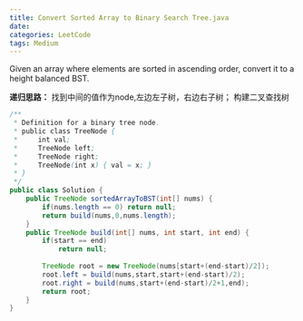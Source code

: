 ```yaml
---
title: Convert Sorted Array to Binary Search Tree.java
date: 
categories: LeetCode
tags: Medium
---
```

Given an array where elements are sorted in ascending order, convert it to a height balanced BST.
<!-- more -->
**递归思路：**
找到中间的值作为node,左边左子树，右边右子树；
构建二叉查找树
``` java
/**
 * Definition for a binary tree node.
 * public class TreeNode {
 *     int val;
 *     TreeNode left;
 *     TreeNode right;
 *     TreeNode(int x) { val = x; }
 * }
 */
public class Solution {
    public TreeNode sortedArrayToBST(int[] nums) {
        if(nums.length == 0) return null;
        return build(nums,0,nums.length);
    }
    public TreeNode build(int[] nums, int start, int end) {
        if(start == end)
            return null;
        
        TreeNode root = new TreeNode(nums[start+(end-start)/2]);
        root.left = build(nums,start,start+(end-start)/2);
        root.right = build(nums,start+(end-start)/2+1,end);
        return root;
    }    
}
``` 
